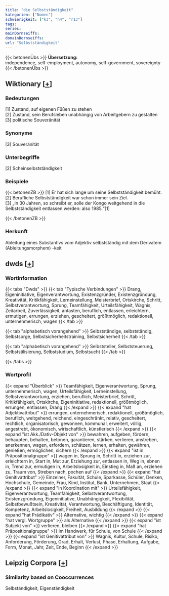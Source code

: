 ```yaml
---
title: "die Selbstständigkeit"
kategorien: ["Nomen"]
schwierigkeit: ["k3", "h4", "r13"]
tags:
series:
mainDornseiffs:
domainDornseiffs:
url: "Selbstständigkeit"
---
```


{{< betonenÜbs >}}
**Übersetzung:**  
independence, self-employment, autonomy, self-government, sovereignty  
{{< /betonenÜbs >}}

## Wiktionary [[+](https://de.wiktionary.org/wiki/Selbstständigkeit)]

### Bedeutungen
[1] Zustand, auf eigenen Füßen zu stehen  
[2] Zustand, sein Berufsleben unabhängig von Arbeitgebern zu gestalten  
[3] politische Souveränität  

### Synonyme
[3] Souveränität  

### Unterbegriffe
[2] Scheinselbstständigkeit  

### Beispiele
{{< betonenZB >}}
[1] Er hat sich lange um seine Selbstständigkeit bemüht.  
[2] Berufliche Selbstständigkeit war schon immer sein Ziel.  
[3] „In 30 Jahren, so schreibt er, solle der Kongo weitgehend in die Selbstständigkeit entlassen werden: also 1985.“[1]  

{{< /betonenZB >}}
### Herkunft
Ableitung eines Substantivs vom Adjektiv selbstständig mit dem Derivatem (Ableitungsmorphem) -keit  



## dwds [[+](https://www.dwds.de/wb/Selbstständigkeit)]

### Wortinformation
{{< tabs "Dwds" >}}
{{< tab "Typische Verbindungen" >}}
Drang, Eigeninitiative, Eigenverantwortung, Existenzgründer, Existenzgründung, Kreativität, Kritikfähigkeit, Lerneinstellung, Meisterbrief, Ortskirche, Schritt, Selbstverantwortung, Sprung, Teamfähigkeit, Urteilsfähigkeit, Wagnis, Zeitarbeit, Zuverlässigkeit, antasten, beruflich, entlassen, erleichtern, ermutigen, errungen, erziehen, gescheitert, größtmöglich, redaktionell, unternehmerisch, wagen
{{< /tab >}}

{{< tab "alphabetisch vorangehend" >}}
Selbstständige, selbstständig, Selbstsorge, Selbstsicherheitstraining, Selbstsicherheit
{{< /tab >}}

{{< tab "alphabetisch vorangehend" >}}
Selbststeller, Selbststeuerung, Selbststilisierung, Selbststudium, Selbstsucht
{{< /tab >}}

{{< /tabs >}}

### Wortprofil
{{< expand "Überblick" >}} Teamfähigkeit, Eigenverantwortung, Sprung, unternehmerisch, wagen, Urteilsfähigkeit, Lerneinstellung, Selbstverantwortung, erziehen, beruflich, Meisterbrief, Schritt, Kritikfähigkeit, Ortskirche, Eigeninitiative, redaktionell, größtmöglich, errungen, entlassen, Drang {{< /expand >}}
{{< expand "hat Adjektivattribut" >}} errungen, unternehmerisch, redaktionell, größtmöglich, beruflich, weitgehend, reichend, eingeschränkt, relativ, gescheitert, rechtlich, organisatorisch, gewonnen, kommunal, erweitert, völlig, angestrebt, ökonomisch, wirtschaftlich, künstlerisch {{< /expand >}}
{{< expand "ist Akk./Dativ-Objekt von" >}} bewahren, aufgeben, fördern, behaupten, behalten, betonen, garantieren, stärken, verlieren, anstreben, anerkennen, wagen, erfordern, schätzen, lernen, erhalten, gewähren, genießen, ermöglichen, sichern {{< /expand >}}
{{< expand "ist in Präpositionalgruppe" >}} wagen in, Sprung in, Schritt in, erziehen zur, erleichtern in, Start in, Mut zur, Erziehung zur, entlassen in, Weg in, ebnen in, Trend zur, ermutigen in, Arbeitslosigkeit in, Einstieg in, Maß an, erziehen zu, Traum von, Streben nach, pochen auf {{< /expand >}}
{{< expand "hat Genitivattribut" >}} Einzelner, Fakultät, Schule, Sparkasse, Schüler, Denken, Hochschule, Gemeinde, Frau, Kind, Institut, Bank, Unternehmen, Staat {{< /expand >}}
{{< expand "in Koordination mit" >}} Urteilsfähigkeit, Eigenverantwortung, Teamfähigkeit, Selbstverantwortung, Existenzgründung, Eigeninitiative, Unabhängigkeit, Flexibilität, Selbstbewußtsein, Kreativität, Verantwortung, Beschäftigung, Identität, Kompetenz, Arbeitslosigkeit, Freiheit, Ausbildung {{< /expand >}}
{{< expand "hat Prädikativ" >}} Alternative, wichtig {{< /expand >}}
{{< expand "hat vergl. Wortgruppe" >}} als Alternative {{< /expand >}}
{{< expand "ist Subjekt von" >}} verlieren, bleiben {{< /expand >}}
{{< expand "hat Präpositionalgruppe" >}} im Handwerk, für Schule, von Schule {{< /expand >}}
{{< expand "ist Genitivattribut von" >}} Wagnis, Kultur, Schule, Risiko, Anforderung, Förderung, Grad, Erhalt, Verlust, Phase, Erhaltung, Aufgabe, Form, Monat, Jahr, Zeit, Ende, Beginn {{< /expand >}}

## Leipzig Corpora [[+](https://corpora.uni-leipzig.de/en/res?word=Selbstständigkeit&corpusId=deu_newscrawl-public_2018)]


### Similarity based on Cooccurrences
Selbständigkeit, Eigenständigkeit

